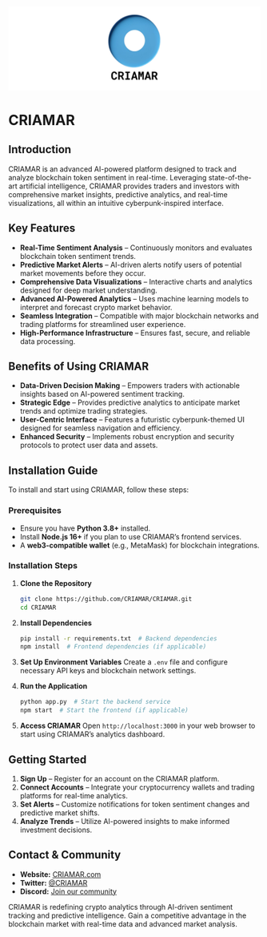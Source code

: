 ![Lucid Frameworks Banner](https://github.com/Lucid-Frameworks/CRIAMAR/blob/22d077923eb308eb4ec791d979fa3b55a9b69c85/CRIAMAR.png)


# CRIAMAR

## Introduction
CRIAMAR is an advanced AI-powered platform designed to track and analyze blockchain token sentiment in real-time. Leveraging state-of-the-art artificial intelligence, CRIAMAR provides traders and investors with comprehensive market insights, predictive analytics, and real-time visualizations, all within an intuitive cyberpunk-inspired interface.

## Key Features
- **Real-Time Sentiment Analysis** – Continuously monitors and evaluates blockchain token sentiment trends.
- **Predictive Market Alerts** – AI-driven alerts notify users of potential market movements before they occur.
- **Comprehensive Data Visualizations** – Interactive charts and analytics designed for deep market understanding.
- **Advanced AI-Powered Analytics** – Uses machine learning models to interpret and forecast crypto market behavior.
- **Seamless Integration** – Compatible with major blockchain networks and trading platforms for streamlined user experience.
- **High-Performance Infrastructure** – Ensures fast, secure, and reliable data processing.

## Benefits of Using CRIAMAR
- **Data-Driven Decision Making** – Empowers traders with actionable insights based on AI-powered sentiment tracking.
- **Strategic Edge** – Provides predictive analytics to anticipate market trends and optimize trading strategies.
- **User-Centric Interface** – Features a futuristic cyberpunk-themed UI designed for seamless navigation and efficiency.
- **Enhanced Security** – Implements robust encryption and security protocols to protect user data and assets.

## Installation Guide
To install and start using CRIAMAR, follow these steps:

### Prerequisites
- Ensure you have **Python 3.8+** installed.
- Install **Node.js 16+** if you plan to use CRIAMAR’s frontend services.
- A **web3-compatible wallet** (e.g., MetaMask) for blockchain integrations.

### Installation Steps
1. **Clone the Repository**
   ```sh
   git clone https://github.com/CRIAMAR/CRIAMAR.git
   cd CRIAMAR
   ```
2. **Install Dependencies**
   ```sh
   pip install -r requirements.txt  # Backend dependencies
   npm install  # Frontend dependencies (if applicable)
   ```
3. **Set Up Environment Variables**
   Create a `.env` file and configure necessary API keys and blockchain network settings.

4. **Run the Application**
   ```sh
   python app.py  # Start the backend service
   npm start  # Start the frontend (if applicable)
   ```

5. **Access CRIAMAR**
   Open `http://localhost:3000` in your web browser to start using CRIAMAR’s analytics dashboard.

## Getting Started
1. **Sign Up** – Register for an account on the CRIAMAR platform.
2. **Connect Accounts** – Integrate your cryptocurrency wallets and trading platforms for real-time analytics.
3. **Set Alerts** – Customize notifications for token sentiment changes and predictive market shifts.
4. **Analyze Trends** – Utilize AI-powered insights to make informed investment decisions.

## Contact & Community
- **Website:** [CRIAMAR.com](#)
- **Twitter:** [@CRIAMAR](#)
- **Discord:** [Join our community](#)

CRIAMAR is redefining crypto analytics through AI-driven sentiment tracking and predictive intelligence. Gain a competitive advantage in the blockchain market with real-time data and advanced market analysis.

